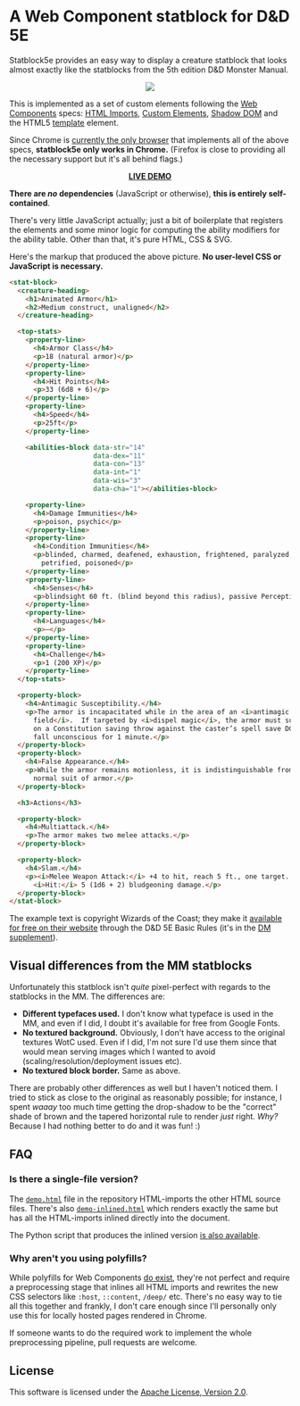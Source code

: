 A Web Component statblock for D&D 5E
====================================

Statblock5e provides an easy way to display a creature statblock that looks
almost exactly like the statblocks from the 5th edition D&D Monster Manual.

<div align="center">
  <img src="http://i.imgur.com/K2fcFz0.png" />
</div>

This is implemented as a set of custom elements following the [Web
Components][web-components] specs: [HTML Imports][html-import], [Custom
Elements][custom-elements], [Shadow DOM][shadow-dom] and the HTML5 [template][]
element.

Since Chrome is [currently the only browser][wc-status] that implements all of
the above specs, **statblock5e only works in Chrome.** (Firefox is close to
providing all the necessary support but it's all behind flags.)

<div align="center">
  <p><a href="http://valloric.github.io/statblock5e/demo.html">
     <b>LIVE DEMO</b></a>
  </p>
</div>

**There are _no_ dependencies** (JavaScript or otherwise), **this is entirely
self-contained**.

There's very little JavaScript actually; just a bit of boilerplate that
registers the elements and some minor logic for computing the ability modifiers
for the ability table. Other than that, it's pure HTML, CSS & SVG.

Here's the markup that produced the above picture. **No user-level CSS or
JavaScript is necessary.**

```html
<stat-block>
  <creature-heading>
    <h1>Animated Armor</h1>
    <h2>Medium construct, unaligned</h2>
  </creature-heading>

  <top-stats>
    <property-line>
      <h4>Armor Class</h4>
      <p>18 (natural armor)</p>
    </property-line>
    <property-line>
      <h4>Hit Points</h4>
      <p>33 (6d8 + 6)</p>
    </property-line>
    <property-line>
      <h4>Speed</h4>
      <p>25ft</p>
    </property-line>

    <abilities-block data-str="14"
                     data-dex="11"
                     data-con="13"
                     data-int="1"
                     data-wis="3"
                     data-cha="1"></abilities-block>

    <property-line>
      <h4>Damage Immunities</h4>
      <p>poison, psychic</p>
    </property-line>
    <property-line>
      <h4>Condition Immunities</h4>
      <p>blinded, charmed, deafened, exhaustion, frightened, paralyzed,
        petrified, poisoned</p>
    </property-line>
    <property-line>
      <h4>Senses</h4>
      <p>blindsight 60 ft. (blind beyond this radius), passive Perception 6</p>
    </property-line>
    <property-line>
      <h4>Languages</h4>
      <p>—</p>
    </property-line>
    <property-line>
      <h4>Challenge</h4>
      <p>1 (200 XP)</p>
    </property-line>
  </top-stats>

  <property-block>
    <h4>Antimagic Susceptibility.</h4>
    <p>The armor is incapacitated while in the area of an <i>antimagic
      field</i>.  If targeted by <i>dispel magic</i>, the armor must succeed
      on a Constitution saving throw against the caster’s spell save DC or
      fall unconscious for 1 minute.</p>
  </property-block>
  <property-block>
    <h4>False Appearance.</h4>
    <p>While the armor remains motionless, it is indistinguishable from a
      normal suit of armor.</p>
  </property-block>

  <h3>Actions</h3>

  <property-block>
    <h4>Multiattack.</h4>
    <p>The armor makes two melee attacks.</p>
  </property-block>

  <property-block>
    <h4>Slam.</h4>
    <p><i>Melee Weapon Attack:</i> +4 to hit, reach 5 ft., one target.
      <i>Hit:</i> 5 (1d6 + 2) bludgeoning damage.</p>
  </property-block>
</stat-block>
```

The example text is copyright Wizards of the Coast; they make it [available for
free on their website][wotc-basic] through the D&D 5E Basic Rules (it's in the
[DM supplement][dm-basic]).

Visual differences from the MM statblocks
-----------------------------------------

Unfortunately this statblock isn't _quite_ pixel-perfect with regards to the
statblocks in the MM. The differences are:

- **Different typefaces used.** I don't know what typeface is used in the MM,
  and even if I did, I doubt it's available for free from Google Fonts.
- **No textured background.** Obviously, I don't have access to the original
  textures WotC used. Even if I did, I'm not sure I'd use them since that would
  mean serving images which I wanted to avoid (scaling/resolution/deployment
  issues etc).
- **No textured block border.** Same as above.

There are probably other differences as well but I haven't noticed them. I tried
to stick as close to the original as reasonably possible; for instance, I spent
_waaay_ too much time getting the drop-shadow to be the "correct" shade of
brown and the tapered horizontal rule to render _just_ right. _Why?_ Because I
had nothing better to do and it was fun! :)


FAQ
---

### Is there a single-file version?

The [`demo.html`][demo] file in the repository HTML-imports the other HTML
source files. There's also [`demo-inlined.html`][demo-inline] which renders
exactly the same but has all the HTML-imports inlined directly into the
document.

The Python script that produces the inlined version [is also
available][inline-script].

### Why aren't you using polyfills?

While polyfills for Web Components [do exist][platform], they're not perfect and
require a preprocessing stage that inlines all HTML imports and rewrites the new
CSS selectors like `:host`, `::content`, `/deep/` etc. There's no easy way to
tie all this together and frankly, I don't care enough since I'll personally
only use this for locally hosted pages rendered in Chrome.

If someone wants to do the required work to implement the whole preprocessing
pipeline, pull requests are welcome.

License
-------

This software is licensed under the [Apache License, Version 2.0][apache2].

[web-components]: http://webcomponents.org/
[html-import]: http://w3c.github.io/webcomponents/spec/imports/
[custom-elements]: http://w3c.github.io/webcomponents/spec/custom/
[template]: https://html.spec.whatwg.org/multipage/scripting.html#the-template-element
[shadow-dom]: http://w3c.github.io/webcomponents/spec/shadow/
[wc-status]: http://jonrimmer.github.io/are-we-componentized-yet/
[wotc-basic]: http://dnd.wizards.com/articles/features/basicrules?x=dnd/basicrules
[dm-basic]: http://media.wizards.com/2014/downloads/dnd/DMDnDBasicRules_v0.1.pdf
[apache2]: http://www.apache.org/licenses/LICENSE-2.0.html
[platform]: https://www.polymer-project.org/docs/start/platform.html
[demo]: http://valloric.github.io/statblock5e/demo.html
[demo-inline]: http://valloric.github.io/statblock5e/demo-inlined.html
[inline-script]: https://github.com/Valloric/statblock5e/blob/master/tools/inline-imports.py
